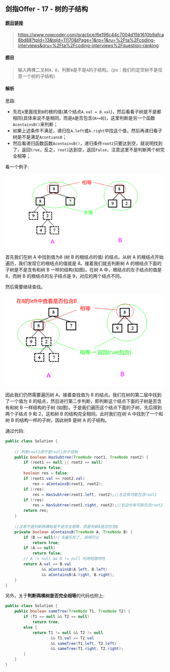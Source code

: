 ## 剑指Offer - 17 - 树的子结构

#### [题目链接](https://www.nowcoder.com/practice/6e196c44c7004d15b1610b9afca8bd88?tpId=13&tqId=11170&tPage=1&rp=1&ru=%2Fta%2Fcoding-interviews&qru=%2Fta%2Fcoding-interviews%2Fquestion-ranking)

> https://www.nowcoder.com/practice/6e196c44c7004d15b1610b9afca8bd88?tpId=13&tqId=11170&tPage=1&rp=1&ru=%2Fta%2Fcoding-interviews&qru=%2Fta%2Fcoding-interviews%2Fquestion-ranking

#### 题目

> 输入两棵二叉树`A，B`，判断`B`是不是`A`的子结构。（ps：我们约定空树不是任意一个树的子结构）

#### 解析

思路:

* 先在`A`里面找到`B`的根的值(某个结点`A.val = B.val`)，然后看看子树是不是都相同(具体来说不是相同，而是`A`是否包含(`A>=B`))，这里判断是另一个函数`AcontainsB()`来判断；
* 如果上述条件不满足，递归在`A.left`或`A.right`中找这个值，然后再递归看子树是不是满足`AcontiansB`；
* 然后看递归函数函数`AcontainsB()`，递归条件`root2`只要达到空，就说明找到了，返回`true`，反之，`root1`达到空，返回`false`，注意这里不是判断两个树完全相等；

看一个例子:

![](images/17_s.png)

首先我们在树 A 中找到值为8 (树 B 的根结点的值) 的结点。从树 A 的根结点开始遍历，我们发现它的根结点的值就是 8。接着我们就去判断树 A 的根结点下面的子树是不是含有和树 B 一样的结构(如图)。在树 A 中，根结点的左子结点的值是8，而树 B 的根结点的左子结点是 9，对应的两个结点不同。

然后需要继续查找。

![](images/17_s2.png)

因此我们仍然需要遍历树 A，接着查找值为 8 的结点。我们在树的第二层中找到了一个值为 8 的结点，然后进行第二步判断，即判断这个结点下面的子树是否含有和树 B 一样结构的子树 (如图)。于是我们遍历这个结点下面的子树，先后得到两个子结点 9 和 2，这和树 B 的结构完全相同。此时我们在树 A 中找到了一个和树 B 的结构一样的子树，因此树B 是树 A 的子结构。

通过代码:

```java
public class Solution {

    // 判断root2是不是root1的子结构
    public boolean HasSubtree(TreeNode root1, TreeNode root2) {
        if (root1 == null || root2 == null)
            return false;
        boolean res = false;
        if (root1.val == root2.val)
            res = aContainsB(root1, root2);
        if (!res)
            res = HasSubtree(root1.left, root2);//左边有可能包含root2
        if (!res)
            res = HasSubtree(root1.right, root2);//右边也有可能包含root2
        return res;
    }

    //注意不是判断两棵树是不是完全相等，而是判断A是否包含B
    private boolean aContainsB(TreeNode A, TreeNode B) {
        if (B == null)// B遍历完了, 说明可以
            return true;
        if (A == null)
            return false;
        // A != null && B != null 利用短路特性
        return A.val == B.val
                && aContainsB(A.left, B.left)
                && aContainsB(A.right, B.right);
    }
}
```

另外，关于**判断两棵树是否完全相等**的代码也附上:

```java
public class Solution {
    public boolean sameTree(TreeNode T1, TreeNode T2) {
        if (T1 == null && T2 == null)
            return true;
        else {
            return T1 != null && T2 != null
                    && T1.val == T2.val
                    && sameTree(T1.left, T2.left)
                    && sameTree(T1.right, T2.right);
        }
    }
} 
```

